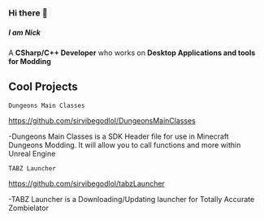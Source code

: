 ### Hi there 👋

##### I am Nick

A **CSharp/C++ Developer** who works on **Desktop Applications and tools for Modding**

## Cool Projects

```
Dungeons Main Classes
```
https://github.com/sirvibegodlol/DungeonsMainClasses

-Dungeons Main Classes is a SDK Header file for use in Minecraft Dungeons Modding. It will allow you to call functions and more within Unreal Engine


```
TABZ Launcher
```
https://github.com/sirvibegodlol/tabzLauncher

-TABZ Launcher is a Downloading/Updating launcher for Totally Accurate Zombielator
